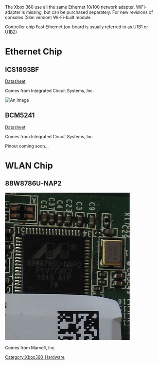 The Xbox 360 use all the same Ethernet 10/100 network adapter.
WiFi-adapter is missing, but can be purchased separately. For new
revisions of consoles (Slim version) Wi-Fi-built module.

Controller chip Fast Ethernet (on-board is usually referred to as U1B1
or
U1B2)

# Ethernet Chip

## ICS1893BF

[Datasheet](https://www.idt.com/document/dst/1893bfbk-datasheet)

Comes from Integrated Circuit Systems, Inc.

![An Image](./Images/ICS1893BF.jpg)


## BCM5241

[Datasheet](https://docs.broadcom.com/docs/12358209)

Comes from Integrated Circuit Systems, Inc.

Pinout coming soon...

# WLAN Chip

## 88W8786U-NAP2

![An Image](./Images/88W8786U-NAP2.JPG)

Comes from Marvell, Inc.

[Category:Xbox360_Hardware](Category:Xbox360_Hardware "wikilink")
